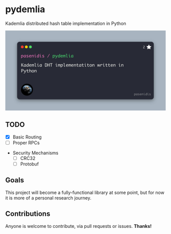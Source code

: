 # pydemlia
Kademlia distributed hash table implementation in Python

![Pydemlia Cover Image](https://raw.githubusercontent.com/pasenidis/pydemlia/refs/heads/main/docs/cover.jpg)

## TODO
- [X] Basic Routing
- [ ] Proper RPCs
- Security Mechanisms
    - [ ] CRC32
    - [ ] Protobuf

## Goals
This project will become a fully-functional library at some point, but for now it is more of a personal research journey.

## Contributions
Anyone is welcome to contribute, via pull requests or issues. **Thanks!**